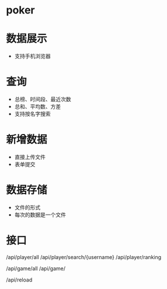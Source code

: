 poker
=====

# 数据展示
- 支持手机浏览器

# 查询
- 总榜、时间段、最近次数
- 总和、平均数、方差
- 支持按名字搜索

# 新增数据
- 直接上传文件
- 表单提交

# 数据存储
- 文件的形式
- 每次的数据是一个文件

# 接口
/api/player/all
/api/player/search/{username}
/api/player/ranking

/api/game/all
/api/game/

/api/reload

